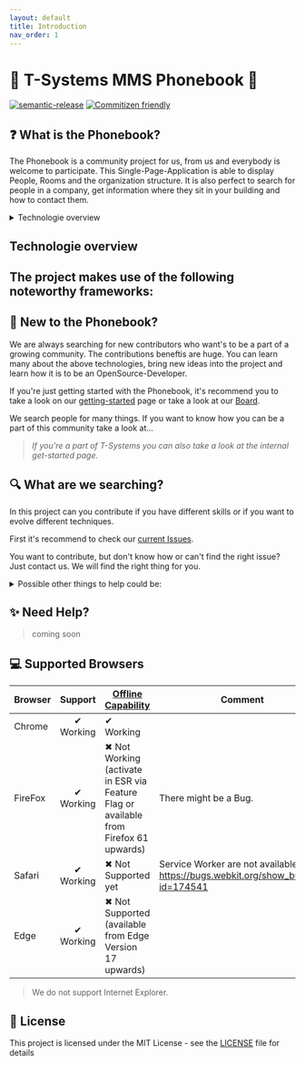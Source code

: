 ```yaml
---
layout: default
title: Introduction
nav_order: 1
---
```


# :small_red_triangle: T-Systems MMS Phonebook :small_red_triangle:

[![semantic-release](https://img.shields.io/badge/%20%20%F0%9F%93%A6%F0%9F%9A%80-semantic--release-e10079.svg?style=flat-square)](https://github.com/semantic-release/semantic-release) [![Commitizen friendly](https://img.shields.io/badge/commitizen-friendly-brightgreen.svg)](http://commitizen.github.io/cz-cli/)

  

## **:question: What is the Phonebook?**

The Phonebook is a community project for us, from us and everybody is welcome to participate.
This Single-Page-Application is able to display People, Rooms and the organization structure. It is also perfect to search for people in a company, get information where they sit in your building and how to contact them.

<details>
<summary>Technologie overview</summary>
This project is leveraging [Angular](https://angular.io/) and [Angular Material](https://material.angular.io/) for frontend. The backend is realized with [Traefik](https://traefik.io/), [Nginx](https://www.nginx.com/) and [Docker](https://www.docker.com/).
</details>  

## **Technologie overview**
The project makes use of the following noteworthy frameworks:
- 

## **:wave: New to the Phonebook?**
We are always searching for new contributors who want's to be a part of a growing community. The contributions beneftis are huge. You can learn many about the above technologies, bring new ideas into the project and learn how it is to be an OpenSource-Developer.

If you're just getting started with the Phonebook, it's recommend you to take a look on our [getting-started](/docs/getting-started) page or take a look at our [Board](https://github.com/T-Systems-MMS/phonebook/projects/1).

We search people for many things. If you want to know how you can be a part of this community take a look at...

> *If you're a part of T-Systems you can also take a look at the internal get-started page.*

## **:mag: What are we searching?**
In this project can you contribute if you have different skills or if you want to evolve different techniques.

First it's recommend to check our [current Issues](https://github.com/T-Systems-MMS/phonebook/issues).

You want to contribute, but don't know how or can't find the right issue? Just contact us. We will find the right thing for you.
<details>
  <summary>Possible other things to help could be:</summary>
<ul>
    <li>Develop new Features</li>
    <li>Test the Application and suggest new enhancements or report new bugs</li>
    <li>Document different things around the software</li>
    <li>Design a cool Phonebook-Logo</li>
</ul>
</details>

## **:sparkles: Need Help?**
> coming soon

## **:computer: Supported Browsers**

| Browser |  Support  | [Offline Capability](https://caniuse.com/#feat=serviceworkers)                        | Comment                                                                              |
| ------- | :-------: | ------------------------------------------------------------------------------------- | ------------------------------------------------------------------------------------ |
| Chrome  | ✔ Working | ✔ Working                                                                             |                                                                                      |
| FireFox | ✔ Working | ✖ Not Working (activate in ESR via Feature Flag or available from Firefox 61 upwards) | There might be a Bug.                                                                |
| Safari  | ✔ Working | ✖ Not Supported yet                                                                   | Service Worker are not available yet: https://bugs.webkit.org/show_bug.cgi?id=174541 |
| Edge    | ✔ Working | ✖ Not Supported (available from Edge Version 17 upwards)                              |                                                                                      |

> We do not support Internet Explorer.

## **:page_with_curl: License**

This project is licensed under the MIT License - see the [LICENSE](LICENSE) file for details